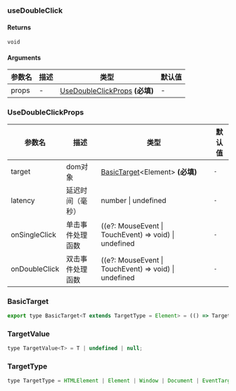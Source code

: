 ### useDoubleClick

#### Returns
`void`

#### Arguments
|参数名|描述|类型|默认值|
|---|---|---|---|
|props|-|[UseDoubleClickProps](#usedoubleclickprops)  **(必填)**|-|

### UseDoubleClickProps

|参数名|描述|类型|默认值|
|---|---|---|---|
|target|dom对象|[BasicTarget](#basictarget)&lt;Element&gt;  **(必填)**|`-`|
|latency|延迟时间（毫秒）|number \| undefined |`-`|
|onSingleClick|单击事件处理函数|((e?: MouseEvent \| TouchEvent) => void) \| undefined |`-`|
|onDoubleClick|双击事件处理函数|((e?: MouseEvent \| TouchEvent) => void) \| undefined |`-`|

### BasicTarget

```js
export type BasicTarget<T extends TargetType = Element> = (() => TargetValue<T>) | TargetValue<T> | MutableRefObject<TargetValue<T>>;
```

### TargetValue

```js
type TargetValue<T> = T | undefined | null;
```

### TargetType

```js
type TargetType = HTMLElement | Element | Window | Document | EventTarget;
```